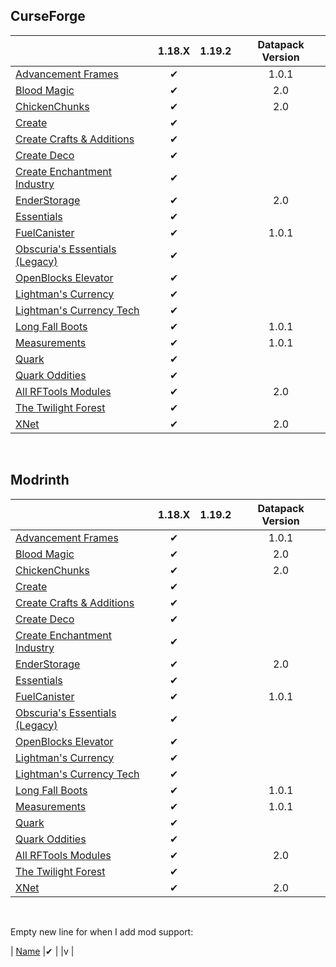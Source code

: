 ## CurseForge

|																																															    |	1.18.X	|	1.19.2	|	Datapack Version	|
|--------------------------------------------------------------------------------------------------------------------------------------------------------------|:----------:|:----------:|:--------------------------:|
| [Advancement Frames](https://www.curseforge.com/minecraft/mc-mods/advancement-frames)								|✔			|				|1.0.1							|
| [Blood Magic](https://www.curseforge.com/minecraft/mc-mods/blood-magic)															|✔			|			    |2.0								|
| [ChickenChunks](https://www.curseforge.com/minecraft/mc-mods/chicken-chunks-1-8)												|✔			|			    |2.0								|
| [Create](https://www.curseforge.com/minecraft/mc-mods/create)																				|✔			|				|									|
| [Create Crafts & Additions](https://www.curseforge.com/minecraft/mc-mods/createaddition) 									|✔			|				|									|
| [Create Deco](https://www.curseforge.com/minecraft/mc-mods/create-deco)											 					|✔			|				|									|
| [Create Enchantment Industry](https://www.curseforge.com/minecraft/mc-mods/create-enchantment-industry)	|✔			|				|									|
| [EnderStorage](https://www.curseforge.com/minecraft/mc-mods/ender-storage-1-8)													|✔			|			    |2.0								|
| [Essentials](https://www.curseforge.com/minecraft/mc-mods/essentials)																	|✔			|				|									|
| [FuelCanister](https://www.curseforge.com/minecraft/mc-mods/fuelcanister)																|✔			|				|1.0.1							|
| [Obscuria's Essentials (Legacy)](https://www.curseforge.com/minecraft/mc-mods/ob-core)										|✔			|				|									|
| [OpenBlocks Elevator](https://www.curseforge.com/minecraft/mc-mods/openblocks-elevator)									|✔			|				|									|
| [Lightman's Currency](https://www.curseforge.com/minecraft/mc-mods/lightmans-currency)									|✔			|				|									|
| [Lightman's Currency Tech](https://www.curseforge.com/minecraft/mc-mods/lc-tech)												|✔			|				|									|
| [Long Fall Boots](https://www.curseforge.com/minecraft/mc-mods/long-fall-boots)													|✔			|				|1.0.1							|
| [Measurements](https://www.curseforge.com/minecraft/mc-mods/measurements)													|✔			|				|1.0.1							|
| [Quark](https://www.curseforge.com/minecraft/mc-mods/quark)																					|✔			|				|									|
| [Quark Oddities](https://www.curseforge.com/minecraft/mc-mods/quark-oddities)         											|✔			|				|									|
| [All RFTools Modules](https://www.curseforge.com/minecraft/mc-mods/rftools-base)												|✔			|			    |2.0								|
| [The Twilight Forest](https://www.curseforge.com/minecraft/mc-mods/the-twilight-forest)         								|✔			|				|									|
| [XNet](https://www.curseforge.com/minecraft/mc-mods/xnet)																						|✔			|			    |2.0								|

<br />

## Modrinth

|																																															    |	1.18.X	|	1.19.2	|	Datapack Version	|
|--------------------------------------------------------------------------------------------------------------------------------------------------------------|:----------:|:----------:|:--------------------------:|
| [Advancement Frames](https://modrinth.com/mod/advancement-frames)																	|✔			|				|1.0.1							|
| [Blood Magic](https://modrinth.com/mod/blood-magic)																								|✔			|			    |2.0								|
| [ChickenChunks](https://modrinth.com/mod/chicken-chunks)																						|✔			|			    |2.0								|
| [Create](https://modrinth.com/mod/create)																													|✔			|				|									|
| [Create Crafts & Additions](https://modrinth.com/mod/createaddition) 																		|✔			|				|									|
| [Create Deco](https://modrinth.com/mod/create-deco)																									|✔			|				|									|
| [Create Enchantment Industry](https://modrinth.com/mod/create-enchantment-industry)										|✔			|				|									|
| [EnderStorage](https://modrinth.com/mod/ender-storage)																							|✔			|			    |2.0								|
| [Essentials](https://www.curseforge.com/minecraft/mc-mods/essentials)																	|✔			|				|									|
| [FuelCanister](https://modrinth.com/mod/fuel-canister)																								|✔			|				|1.0.1							|
| [Obscuria's Essentials (Legacy)](https://www.curseforge.com/minecraft/mc-mods/ob-core)										|✔			|				|									|
| [OpenBlocks Elevator](https://modrinth.com/mod/elevatormod)																					|✔			|				|									|
| [Lightman's Currency](https://modrinth.com/mod/lightmans-currency)																		|✔			|				|									|
| [Lightman's Currency Tech](https://modrinth.com/mod/lc-tech)																					|✔			|				|									|
| [Long Fall Boots](https://www.curseforge.com/minecraft/mc-mods/long-fall-boots)													|✔			|				|1.0.1							|
| [Measurements](https://modrinth.com/mod/measurements)																						|✔			|				|1.0.1							|
| [Quark](https://modrinth.com/mod/quark)																														|✔			|				|									|
| [Quark Oddities](https://modrinth.com/mod/quark-oddities)         																				|✔			|				|									|
| [All RFTools Modules](https://modrinth.com/mod/rftools-base)																					|✔			|			    |2.0								|
| [The Twilight Forest](https://www.curseforge.com/minecraft/mc-mods/the-twilight-forest)         								|✔			|				|									|
| [XNet](https://modrinth.com/mod/xnet)																															|✔			|			    |2.0								|

<br />

Empty new line for when I add mod support:

| [Name](Link)		|✔			|			    |v								|